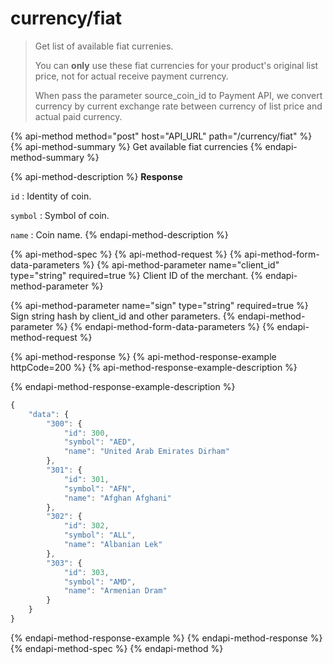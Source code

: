 # currency/fiat

> Get list of available fiat currenies.
>
> You can **only** use these fiat currencies for your product's original list price, not for actual receive payment currency.
>
> When pass the parameter source\_coin\_id to Payment API, we convert currency by current exchange rate between currency of list price and actual paid currency.

{% api-method method="post" host="API\_URL" path="/currency/fiat" %}
{% api-method-summary %}
Get available fiat currencies
{% endapi-method-summary %}

{% api-method-description %}
**Response**  
  
`id` : Identity of coin.  
  
`symbol` : Symbol of coin.  
  
`name` : Coin name.
{% endapi-method-description %}

{% api-method-spec %}
{% api-method-request %}
{% api-method-form-data-parameters %}
{% api-method-parameter name="client\_id" type="string" required=true %}
Client ID of the merchant.
{% endapi-method-parameter %}

{% api-method-parameter name="sign" type="string" required=true %}
Sign string hash by client\_id and other parameters.
{% endapi-method-parameter %}
{% endapi-method-form-data-parameters %}
{% endapi-method-request %}

{% api-method-response %}
{% api-method-response-example httpCode=200 %}
{% api-method-response-example-description %}

{% endapi-method-response-example-description %}

```javascript
{
    "data": {
        "300": {
            "id": 300,
            "symbol": "AED",
            "name": "United Arab Emirates Dirham"
        },
        "301": {
            "id": 301,
            "symbol": "AFN",
            "name": "Afghan Afghani"
        },
        "302": {
            "id": 302,
            "symbol": "ALL",
            "name": "Albanian Lek"
        },
        "303": {
            "id": 303,
            "symbol": "AMD",
            "name": "Armenian Dram"
        }
    }
}
```
{% endapi-method-response-example %}
{% endapi-method-response %}
{% endapi-method-spec %}
{% endapi-method %}

